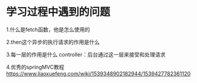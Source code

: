 # 学习过程中遇到的问题
1.什么是fetch函数，他是怎么使用的

2.then这个异步的执行请求的作用是什么

3.每一层的作用是什么
controller：后台通过这一层来接受和处理请求

4.优秀的springMVC教程
https://www.liaoxuefeng.com/wiki/1539348902182944/1539427782361120
